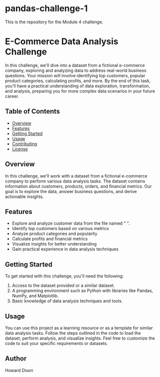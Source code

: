 # pandas-challenge-1
This is the repository for the Module 4 challenge.
# E-Commerce Data Analysis Challenge

In this challenge, we'll dive into a dataset from a fictional e-commerce company, exploring and analyzing data to address real-world business questions. Your mission will involve identifying top customers, popular product categories, calculating profits, and more. By the end of this task, you'll have a practical understanding of data exploration, transformation, and analysis, preparing you for more complex data scenarios in your future career.

## Table of Contents

- [Overview](#overview)
- [Features](#features)
- [Getting Started](#getting-started)
- [Usage](#usage)
- [Contributing](#contributing)
- [License](#license)

## Overview

In this challenge, we'll work with a dataset from a fictional e-commerce company to perform various data analysis tasks. The dataset contains information about customers, products, orders, and financial metrics. Our goal is to explore the data, answer business questions, and derive actionable insights.

## Features

- Explore and analyze customer data from the file named "   ".
- Identify top customers based on various metrics
- Analyze product categories and popularity
- Calculate profits and financial metrics
- Visualize insights for better understanding
- Gain practical experience in data analysis techniques

## Getting Started

To get started with this challenge, you'll need the following:

1. Access to the dataset provided or a similar dataset.
2. A programming environment such as Python with libraries like Pandas, NumPy, and Matplotlib.
3. Basic knowledge of data analysis techniques and tools.

## Usage

You can use this project as a learning resource or as a template for similar data analysis tasks. Follow the steps outlined in the code to load the dataset, perform analysis, and visualize insights. Feel free to customize the code to suit your specific requirements or datasets.

## Author

Howard Dixon

##
